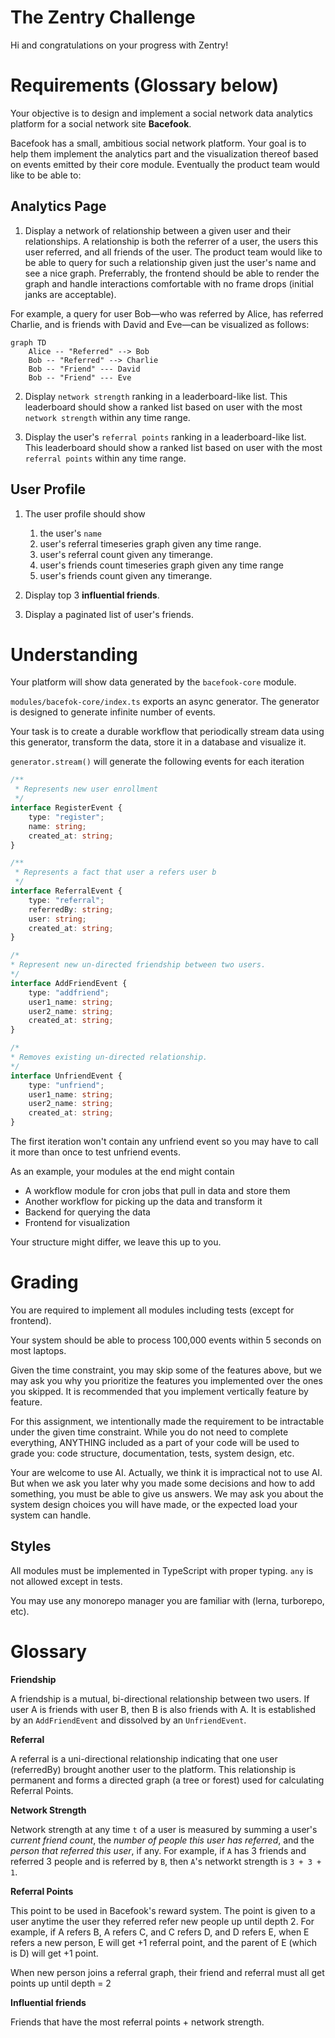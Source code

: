 # The Zentry Challenge

Hi and congratulations on your progress with Zentry!

# Requirements (Glossary below)

Your objective is to design and implement a social network data analytics platform for a social network site **Bacefook**.

Bacefook has a small, ambitious social network platform. Your goal is to help them implement the analytics part and the visualization thereof based on events emitted by their core module. Eventually the product team would like to be able to:

## Analytics Page

1. Display a network of relationship between a given user and their relationships. A relationship is both the referrer of a user, the users this user referred, and all friends of the user. The product team would like to be able to query for such a relationship given just the user's name and see a nice graph. Preferrably, the frontend should be able to render the graph and handle interactions comfortable with no frame drops (initial janks are acceptable).

For example, a query for user Bob—who was referred by Alice, has referred Charlie, and is friends with David and Eve—can be visualized as follows:

```mermaid
graph TD
    Alice -- "Referred" --> Bob
    Bob -- "Referred" --> Charlie
    Bob -- "Friend" --- David
    Bob -- "Friend" --- Eve
```

2. Display `network strength` ranking in a leaderboard-like list. This leaderboard should show a ranked list based on user with the most `network strength` within any time range.

3. Display the user's `referral points` ranking in a leaderboard-like list. This leaderboard should show a ranked list based on user with the most `referral points` within any time range.

## User Profile

1. The user profile should show
   1. the user's `name`
   2. user's referral timeseries graph given any time range.
   3. user's referral count given any timerange.
   4. user's friends count timeseries graph given any time range
   5. user's friends count given any timerange.

2. Display top 3 **influential friends**.

3. Display a paginated list of user's friends.

# Understanding

Your platform will show data generated by the `bacefook-core` module.

`modules/bacefok-core/index.ts` exports an async generator. The generator is designed to generate infinite number of events.

Your task is to create a durable workflow that periodically stream data using this generator, transform the data, store it in a database and visualize it.

`generator.stream()` will generate the following events for each iteration

```ts
/**
 * Represents new user enrollment
 */
interface RegisterEvent {
    type: "register";
    name: string;
    created_at: string;
}

/**
 * Represents a fact that user a refers user b
 */
interface ReferralEvent {
    type: "referral";
    referredBy: string;
    user: string;
    created_at: string;
}

/*
* Represent new un-directed friendship between two users.
*/
interface AddFriendEvent {
    type: "addfriend";
    user1_name: string;
    user2_name: string;
    created_at: string;
}

/*
* Removes existing un-directed relationship.
*/
interface UnfriendEvent {
    type: "unfriend";
    user1_name: string;
    user2_name: string;
    created_at: string;
}
```

The first iteration won't contain any unfriend event so you may have to call it more than once to test unfriend events.

As an example, your modules at the end might contain
- A workflow module for cron jobs that pull in data and store them
- Another workflow for picking up the data and transform it
- Backend for querying the data
- Frontend for visualization

Your structure might differ, we leave this up to you.

# Grading

You are required to implement all modules including tests (except for frontend).

Your system should be able to process 100,000 events within 5 seconds on most laptops.

Given the time constraint, you may skip some of the features above, but we may ask you why you prioritize the features you implemented over the ones you skipped. It is recommended that you implement vertically feature by feature.

For this assignment, we intentionally made the requirement to be intractable under the given time constraint. While you do not need to complete everything, ANYTHING included as a part of your code will be used to grade you: code structure, documentation, tests, system design, etc.

Your are welcome to use AI. Actually, we think it is impractical not to use AI. But when we ask you later why you made some decisions and how to add something, you must be able to give us answers. We may ask you about the system design choices you will have made, or the expected load your system can handle.

## Styles

All modules must be implemented in TypeScript with proper typing. `any` is not allowed except in tests.

You may use any monorepo manager you are familiar with (lerna, turborepo, etc).

# Glossary

**Friendship**

A friendship is a mutual, bi-directional relationship between two users. If user A is friends with user B, then B is also friends with A. It is established by an `AddFriendEvent` and dissolved by an `UnfriendEvent`.

**Referral**

A referral is a uni-directional relationship indicating that one user (referredBy) brought another user to the platform. This relationship is permanent and forms a directed graph (a tree or forest) used for calculating Referral Points.

**Network Strength**

Network strength at any time `t` of a user is measured by summing a user's _current friend count_, the _number of people this user has referred_, and the _person that referred this user_, if any. For example, if `A` has 3 friends and referred 3 people and is referred by `B`, then `A`'s networkt strength is `3 + 3 + 1`.

**Referral Points**

This point to be used in Bacefook's reward system. The point is given to a user anytime the user they referred refer new people up until depth 2. For example, if A refers B, A refers C, and C refers D, and D refers E, when E refers a new person, E will get +1 referral point, and the parent of E (which is D) will get +1 point.

When new person joins a referral graph, their friend and referral must all get points up until depth = 2

**Influential friends**

Friends that have the most referral points + network strength.

